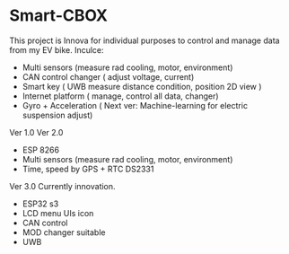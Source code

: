 # Smart-CBOX
This project is Innova for individual purposes to control and manage data from my EV bike.
Inculce:
+ Multi sensors (measure rad cooling, motor, environment)
+ CAN control changer ( adjust voltage, current)
+ Smart key ( UWB measure distance condition, position 2D view )
+ Internet platform ( manage, control all data, changer) 
+ Gyro + Acceleration ( Next ver: Machine-learning for electric suspension adjust) 


Ver 1.0
Ver 2.0 
+ ESP 8266
+ Multi sensors (measure rad cooling, motor, environment)
+ Time, speed by GPS + RTC DS2331

Ver 3.0 
Currently innovation.
+ ESP32 s3
+ LCD menu UIs icon
+ CAN control
+ MOD changer suitable
+ UWB


